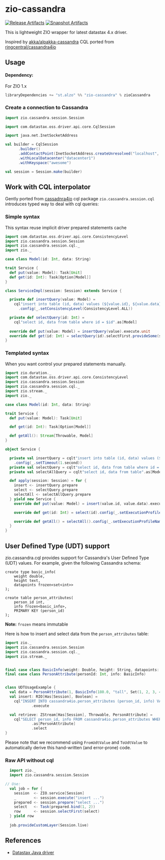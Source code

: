 # zio-cassandra

[![Release Artifacts][Badge-SonatypeReleases]][Link-SonatypeReleases] [![Snapshot Artifacts][Badge-SonatypeSnapshots]][Link-SonatypeSnapshots]

[Link-SonatypeReleases]: https://oss.sonatype.org/content/repositories/releases/st/alzo/zio-cassandra_2.13/ "Sonatype Releases"
[Link-SonatypeSnapshots]: https://oss.sonatype.org/content/repositories/snapshots/st/alzo/zio-cassandra_2.13/ "Sonatype Snapshots"
[Badge-SonatypeReleases]: https://img.shields.io/nexus/r/https/oss.sonatype.org/st.alzo/zio-cassandra_2.13.svg "Sonatype Releases"
[Badge-SonatypeSnapshots]: https://img.shields.io/nexus/s/https/oss.sonatype.org/st.alzo/zio-cassandra_2.13.svg "Sonatype Snapshots"

This is lightweight ZIO wrapper for latest datastax 4.x driver.

Inspired by [akka/alpakka-cassandra](https://doc.akka.io/docs/alpakka/current/cassandra.html)
CQL ported from [ringcentral/cassandra4io](https://github.com/ringcentral/cassandra4io)


## Usage

#### Dependency:
For ZIO 1.x
```scala
libraryDependencies += "st.alzo" %% "zio-cassandra" % zioCassandra
```

### Create a connection to Cassandra
```scala
import zio.cassandra.session.Session

import com.datastax.oss.driver.api.core.CqlSession

import java.net.InetSocketAddress

val builder = CqlSession
      .builder()
      .addContactPoint(InetSocketAddress.createUnresolved("localhost", 9042))
      .withLocalDatacenter("datacenter1")
      .withKeyspace("awesome") 

val session = Session.make(builder)
```

## Work with CQL interpolator

Gently ported from [cassadnra4io](https://github.com/ringcentral/cassandra4io) cql
package `zio.cassandra.session.cql` introduces typed way to deal with cql queries:

### Simple syntax

This syntax reuse implicit driver prepared statements cache

```scala
import com.datastax.oss.driver.api.core.ConsistencyLevel
import zio.cassandra.session.Session
import zio.cassandra.session.cql._
import zio._

case class Model(id: Int, data: String)

trait Service {
  def put(value: Model): Task[Unit]
  def get(id: Int): Task[Option[Model]]
}

class ServiceImpl(session: Session) extends Service {

  private def insertQuery(value: Model) =
    cql"insert into table (id, data) values (${value.id}, ${value.data})"
      .config(_.setConsistencyLevel(ConsistencyLevel.ALL))

  private def selectQuery(id: Int) =
    cql"select id, data from table where id = $id".as[Model]
  
  override def put(value: Model) = insertQuery(value).execute.unit
  override def get(id: Int) = selectQuery(id).selectFirst.provideSome(session)
}
```

### Templated syntax

When you want control your prepared statements manually.

```scala
import zio.duration._
import com.datastax.oss.driver.api.core.ConsistencyLevel
import zio.cassandra.session.Session
import zio.cassandra.session.cql._
import zio.stream._
import zio._

case class Model(id: Int, data: String)

trait Service {
  def put(value: Model): Task[Unit]

  def get(id: Int): Task[Option[Model]]

  def getAll(): Stream[Throwable, Model]
}

object Service {

  private val insertQuery = cqlt"insert into table (id, data) values (${Put[Int]}, ${Put[String]})"
    .config(_.setTimeout(1.second))
  private val selectQuery = cqlt"select id, data from table where id = ${Put[Int]}".as[Model]
  private val selectAllQuery = cqlt"select id, data from table".as[Model]

  def apply(session: Session) = for {
    insert <- insertQuery.prepare
    select <- selectQuery.prepare
    selectAll <- selectAllQuery.prepare
  } yield new Service {
    override def put(value: Model) = insert(value.id, value.data).execute.unit.provideCustomLayer(session)

    override def get(id: Int) = select(id).config(_.setExecutionProfileName("default")).selectOne

    override def getAll() = selectAll().config(_.setExecutionProfileName("default")).select
  }
} 
```

## User Defined Type (UDT) support

zio.cassandra.cql provides support for Cassandra's User Defined Type (UDT) values.
For example, given the following Cassandra schema:

```cql
create type basic_info(
    weight double,
    height text,
    datapoints frozen<set<int>>
);

create table person_attributes(
    person_id int,
    info frozen<basic_info>,
    PRIMARY KEY (person_id)
);
```

**Note:** `frozen` means immutable

Here is how to insert and select data from the `person_attributes` table:

```scala
import zio._
import zio.cassandra.session.Session
import zio.cassandra.session.cql._
import zio.stream._


final case class BasicInfo(weight: Double, height: String, datapoints: Set[Int])
final case class PersonAttribute(personId: Int, info: BasicInfo)


class UDTUsageExample {
  val data = PersonAttribute(1, BasicInfo(180.0, "tall", Set(1, 2, 3, 4, 5)))
  val insert: RIO[Has[Session], Boolean] =
    cql"INSERT INTO cassandra4io.person_attributes (person_id, info) VALUES (${data.personId}, ${data.info})"
            .execute

  val retrieve: ZStream[Has[Session], Throwable, PersonAttribute] = 
    cql"SELECT person_id, info FROM cassandra4io.person_attributes WHERE person_id = ${data.personId}"
            .as[PersonAttribute]
            .select
}
```

Please note that we recommend using `FromUdtValue` and `ToUdtValue` to automatically derive this hand-written (and error-prone)
code.


### Raw API without cql
```scala
  import zio._
  import zio.cassandra.session.Session

// Use:
  val job = for {
    session  <- ZIO.service[Session]
    _        <- session.execute("insert ...")
    prepared <- session.prepare("select ...")
    select   <- Task(prepared.bind(1, 2))
    row      <- session.selectFirst(select)
  } yield row
  
  job.provideCustomLayer(Session.live)

```


## References
- [Datastax Java driver](https://docs.datastax.com/en/developer/java-driver/latest/manual/core/)